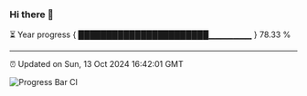 ### Hi there 👋

⏳ Year progress { ███████████████████████▁▁▁▁▁▁▁ } 78.33 %

---

⏰ Updated on Sun, 13 Oct 2024 16:42:01 GMT

![Progress Bar CI](https://github.com/IshwaranRudhara/GIT-ACTION/workflows/Progress%20Bar%20CI/badge.svg)
